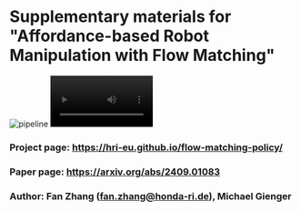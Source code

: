 # Supplementary materials for "Affordance-based Robot Manipulation with Flow Matching"
![pipeline](images/overall.png "overall")
<video src='videos/flow.mp4' width=180/> 
### Project page: https://hri-eu.github.io/flow-matching-policy/
### Paper page: https://arxiv.org/abs/2409.01083
### Author: Fan Zhang (fan.zhang@honda-ri.de), Michael Gienger

